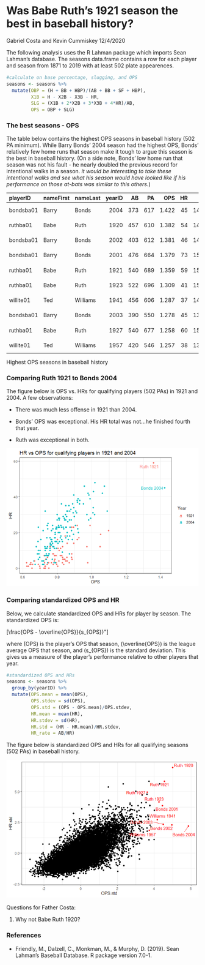 Was Babe Ruth’s 1921 season the best in baseball history?
================
Gabriel Costa and Kevin Cummiskey
12/4/2020

The following analysis uses the R Lahman package which imports Sean
Lahman’s database. The seasons data.frame contains a row for each player
and season from 1871 to 2019 with at least 502 plate appearences.

``` r
#calculate on base percentage, slugging, and OPS
seasons <- seasons %>% 
  mutate(OBP = (H + BB + HBP)/(AB + BB + SF + HBP),
         X1B = H - X2B - X3B - HR,
         SLG = (X1B + 2*X2B + 3*X3B + 4*HR)/AB,
         OPS = OBP + SLG)
```

### The best seasons - OPS

The table below contains the highest OPS seasons in baseball history
(502 PA minimum). While Barry Bonds’ 2004 season had the highest OPS,
Bonds’ relatively few home runs that season make it tough to argue this
season is the best in baseball history. (On a side note, Bonds’ low home
run that season was not his fault - he nearly doubled the previous
record for intentional walks in a season. *it would be interesting to
take these intentional walks and see what his season would have looked
like if his performance on those at-bats was similar to this
others.*)

| playerID  | nameFirst | nameLast | yearID |  AB |  PA |   OPS | HR |   G |   R |   H | X2B | X3B | RBI | SB | CS |  BB | SO | IBB | HBP | SH | SF | GIDP | name          |   OBP | X1B |   SLG |
| :-------- | :-------- | :------- | -----: | --: | --: | ----: | -: | --: | --: | --: | --: | --: | --: | -: | -: | --: | -: | --: | --: | -: | -: | ---: | :------------ | ----: | --: | ----: |
| bondsba01 | Barry     | Bonds    |   2004 | 373 | 617 | 1.422 | 45 | 147 | 129 | 135 |  27 |   3 | 101 |  6 |  1 | 232 | 41 | 120 |   9 |  0 |  3 |    5 | Bonds 2004    | 0.609 |  60 | 0.812 |
| ruthba01  | Babe      | Ruth     |   1920 | 457 | 610 | 1.382 | 54 | 142 | 158 | 172 |  36 |   9 | 137 | 14 | 14 | 150 | 80 |   0 |   3 |  5 |  0 |    0 | Ruth 1920     | 0.533 |  73 | 0.849 |
| bondsba01 | Barry     | Bonds    |   2002 | 403 | 612 | 1.381 | 46 | 143 | 117 | 149 |  31 |   2 | 110 |  9 |  2 | 198 | 47 |  68 |   9 |  0 |  2 |    4 | Bonds 2002    | 0.582 |  70 | 0.799 |
| bondsba01 | Barry     | Bonds    |   2001 | 476 | 664 | 1.379 | 73 | 153 | 129 | 156 |  32 |   2 | 137 | 13 |  3 | 177 | 93 |  35 |   9 |  0 |  2 |    5 | Bonds 2001    | 0.515 |  49 | 0.863 |
| ruthba01  | Babe      | Ruth     |   1921 | 540 | 689 | 1.359 | 59 | 152 | 177 | 204 |  44 |  16 | 171 | 17 | 13 | 145 | 81 |   0 |   4 |  4 |  0 |    0 | Ruth 1921     | 0.512 |  85 | 0.846 |
| ruthba01  | Babe      | Ruth     |   1923 | 522 | 696 | 1.309 | 41 | 152 | 151 | 205 |  45 |  13 | 131 | 17 | 21 | 170 | 93 |   0 |   4 |  3 |  0 |    0 | Ruth 1923     | 0.545 | 106 | 0.764 |
| willite01 | Ted       | Williams |   1941 | 456 | 606 | 1.287 | 37 | 143 | 135 | 185 |  33 |   3 | 120 |  2 |  4 | 147 | 27 |   0 |   3 |  0 |  0 |   10 | Williams 1941 | 0.553 | 112 | 0.735 |
| bondsba01 | Barry     | Bonds    |   2003 | 390 | 550 | 1.278 | 45 | 130 | 111 | 133 |  22 |   1 |  90 |  7 |  0 | 148 | 58 |  61 |  10 |  0 |  2 |    7 | Bonds 2003    | 0.529 |  65 | 0.749 |
| ruthba01  | Babe      | Ruth     |   1927 | 540 | 677 | 1.258 | 60 | 151 | 158 | 192 |  29 |   8 | 164 |  7 |  6 | 137 | 89 |   0 |   0 | 14 |  0 |    0 | Ruth 1927     | 0.486 |  95 | 0.772 |
| willite01 | Ted       | Williams |   1957 | 420 | 546 | 1.257 | 38 | 132 |  96 | 163 |  28 |   1 |  87 |  0 |  1 | 119 | 43 |  33 |   5 |  0 |  2 |   11 | Williams 1957 | 0.526 |  96 | 0.731 |

Highest OPS seasons in baseball history

### Comparing Ruth 1921 to Bonds 2004

The figure below is OPS vs. HRs for qualifying players (502 PAs) in 1921
and 2004. A few observations:

  - There was much less offense in 1921 than 2004.

  - Bonds’ OPS was exceptional. His HR total was not…he finished fourth
    that year.

  - Ruth was exceptional in both.

![](README_files/figure-gfm/unnamed-chunk-3-1.png)<!-- -->

### Comparing standardized OPS and HR

Below, we calculate standardized OPS and HRs for player by season. The
standardized OPS is:

\[\frac{OPS - \overline{OPS}}{s_{OPS}}"\]

where \(OPS\) is the player’s OPS that season, \(\overline{OPS}\) is the
league average OPS that season, and \(s_{OPS}\) is the standard
deviation. This gives us a measure of the player’s performance relative
to other players that year.

``` r
#standardized OPS and HRs
seasons <- seasons %>% 
  group_by(yearID) %>% 
  mutate(OPS.mean = mean(OPS),
         OPS.stdev = sd(OPS),
         OPS.std = (OPS - OPS.mean)/OPS.stdev,
         HR.mean = mean(HR),
         HR.stdev = sd(HR),
         HR.std = (HR - HR.mean)/HR.stdev,
         HR_rate = AB/HR)
```

The figure below is standardized OPS and HRs for all qualifying seasons
(502 PAs) in baseball history.

![](README_files/figure-gfm/unnamed-chunk-5-1.png)<!-- -->

Questions for Father Costa:

1.  Why not Babe Ruth 1920?

### References

  - Friendly, M., Dalzell, C., Monkman, M., & Murphy, D. (2019). Sean
    Lahman’s Baseball Database. R package version 7.0-1.
